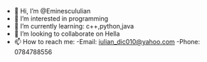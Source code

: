- 👋 Hi, I’m @EminescuIulian
- 👀 I’m interested in programming
- 🌱 I’m currently learning: c++,python,java
- 💞️ I’m looking to collaborate on Hella
- 📫 How to reach me: -Email: iulian_dic010@yahoo.com
                       -Phone: 0784788556
<!---
EminescuIulian/EminescuIulian is a ✨ special ✨ repository because its `README.md` (this file) appears on your GitHub profile.
You can click the Preview link to take a look at your changes.
--->
